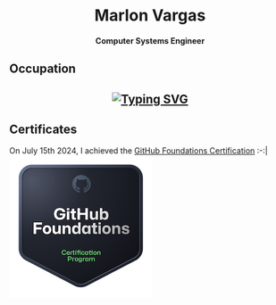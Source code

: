 <h1 align="center">Marlon Vargas</h1>
<h4 align="center">Computer Systems Engineer</h4>

## Occupation
<h2 align="center">
<a href="https://git.io/typing-svg"><img src="https://readme-typing-svg.demolab.com?font=DM+Mono&weight=800&duration=3500&pause=3000&color=3264EA&width=435&lines=Frontend+Web+Developer" alt="Typing SVG" /></a>
</h2>

## Certificates
On July 15th 2024, I achieved the [GitHub Foundations Certification](https://www.credly.com/badges/35e1d8e6-698b-4227-92ff-b163d43d4c35/public_url) 
:-:|
![GitHub Foundations Certification Badge](./github-foundations256px.png)
